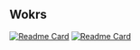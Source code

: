 ## Wokrs
[![Readme Card](https://github-readme-stats.vercel.app/api/pin/?username=BottleXu&repo=advanced_evph&show_owner=true)](https://github.com/BottleXu/advanced_evph)
[![Readme Card](https://github-readme-stats.vercel.app/api/pin/?username=Multiplanet-Robot&repo=Waliner-Lightweight-and-Resilient-Plugin-Mapping-Method-With-Wall-Features&show_owner=true)](https://github.com/Multiplanet-Robot/Waliner-Lightweight-and-Resilient-Plugin-Mapping-Method-With-Wall-Features)

<!--
## [Main Works](https://orcid.org/0009-0006-1230-8135 "ORCID")
| Title  | Publisher | Github|
| ------------- | -------------|-------------: |
| Advanced EVPH: Advanced Omni-directional Vector Polar Histogram for Robust Navigation in Crowded Environments  | [IEEE RA-L](about:blank "accepted")  | [<img src="https://img.shields.io/badge/Github-181717?style=flat&logo=github&logoColor=white"/>](https://github.com/BottleXu/advanced_evph "git")|
| An Extended Vector Polar Histogram Method Using Omni-Directional LiDAR Information  | [Symmetry](https://www.mdpi.com/2073-8994/15/8/1545 "10.3390/sym15081545") | |

## Coworks
| Title  | Publisher | Github|
| ------------- | -------------|-------------: |
| Waliner: Lightweight and Resilient Plugin Mapping Method With Wall Features for Visually Challenging Indoor Environments  | [IEEE RA-L](https://ieeexplore.ieee.org/document/10969808 "10.1109/LRA.2025.3562370")|[<img src="https://img.shields.io/badge/Github-181717?style=flat&logo=github&logoColor=white"/>](https://github.com/Multiplanet-Robot/Waliner-Lightweight-and-Resilient-Plugin-Mapping-Method-With-Wall-Features "git")|
-->



<!--
**BottleXu/BottleXu** is a ✨ _special_ ✨ repository because its `README.md` (this file) appears on your GitHub profile.

Here are some ideas to get you started:

- 🔭 I’m currently working on ...
- 🌱 I’m currently learning ...
- 👯 I’m looking to collaborate on ...
- 🤔 I’m looking for help with ...
- 💬 Ask me about ...
- 📫 How to reach me: ...
- 😄 Pronouns: ...
- ⚡ Fun fact: ...
-->
